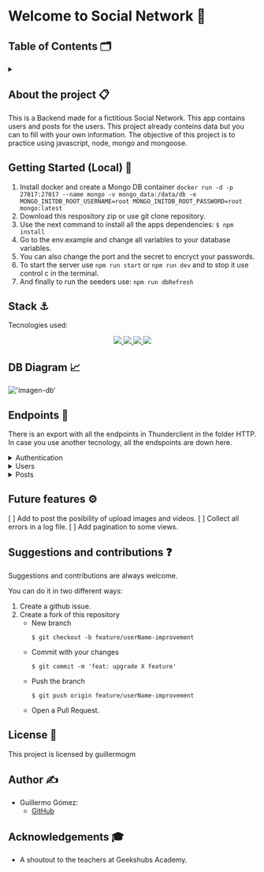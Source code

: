 
# Welcome to Social Network 📱

 ## Table of Contents 🗂️
<details>
  <summary></summary>
  <ol>
    <li><a href="#about-the-project">About the project 📋</a></li>
    <li><a href="#getting-started">Getting started 🚀</a></li>
    <li><a href="#stack">Stack ⚓</a></li>
    <li><a href="#diagrama-bd">DB Diagram 📈</a></li>
    <li><a href="#endpoints">Endpoints 📌</a></li>
    <li><a href="#futuras-funcionalidades">Future features ⚙️</a></li>
    <li><a href="#contribuciones">Suggestions and contributions ❓</a></li>
    <li><a href="#licencia">License 🔑</a></li>
    <li><a href="#author">Author ✍️</a></li>
    <li><a href="#acknowledgments">Acknowledgments 🎓</a></li>
  </ol>
</details>

<div id="about-the-project"></div>

## About the project 📋
This is a Backend made for a fictitious Social Network. This app contains users and  posts for the users. This project already conteins data but you can to fill with your own information.
The objective of this project is to practice using javascript, node, mongo and mongoose.

<div id="getting-started"></div>

## Getting Started (Local) 	🚀
1. Install docker and create a Mongo DB container
``` docker run -d -p 27017:27017 --name mongo -v mongo_data:/data/db -e MONGO_INITDB_ROOT_USERNAME=root MONGO_INITDB_ROOT_PASSWORD=root mongo:latest ```
2. Download this respository zip or use git clone repository.
3. Use the next command to install all the apps dependencies: ` $ npm install `
4. Go to the env.example and change all variables to your database variables.
5. You can also change the port and the secret to encryct your passwords.
6. To start the server use `npm run start` or `npm run dev` and to stop it use control c in the terminal.
7. And finally to run the seeders use: `npm run dbRefresh` 

<div id="stack"></div> 

## Stack ⚓
Tecnologies used:
<div align="center">
<a href=" https://developer.mozilla.org/es/docs/Web/JavaScript">
    <img src= "https://img.shields.io/badge/javascipt-EFD81D?style=for-the-badge&logo=javascript&logoColor=black"/>
</a>
<a href="https://www.mongodb.com/es">
    <img src= "https://img.shields.io/badge/MongoDB-%234ea94b.svg?style=for-the-badge&logo=mongodb&logoColor=white"/>
</a>
<a href="https://nodejs.org/es/">
    <img src= "https://img.shields.io/badge/node.js-026E00?style=for-the-badge&logo=node.js&logoColor=white"/>
</a>
<a href="https://mongoosejs.com/">
    <img src= "https://img.shields.io/badge/-Mongoose-880000?style=for-the-badge&logo=node.js&logoColor=white"/>
</a>
 </div>

<div id="diagrama-bd"></div>

## DB Diagram 	📈
!['imagen-db'](./images/Db-diagram.png)

<div id="endpoints"></div>

## Endpoints 📌
There is an export with all the endpoints in Thunderclient in the folder HTTP. In case you use another tecnology, all the endspoints are down here.

<details>
<summary>Authentication</summary>

- **Register user**

          POST http://localhost:4010/api/auth/register

    body:

    ```js
        {
            "email": "emilychen@email.com",
            "password": "123456789"
        }
    ```

<br>

- **Login user**	

          POST http://localhost:4010/api/auth/login

    body:

    ```js
        {
            "email": "emilychen@email.com",
            "password": "123456789"
        }
    ```

</details>
<details>
<summary>Users</summary>

- **View all users** (IS SUPER_ADMIN)

          GET http://localhost:4010/api/users

    auth:

    ```js
        auth token
    ```

<br>

- **View user profile**

          GET http://localhost:4010/api/users/profile

    auth:

    ```js
        auth token
    ```

<br>

- **Update user profile**

          PUT http://localhost:4010/api/users/profile

    body:

    ```js
        {
            "email": "change@email.com"
        }
    ```

    auth:

    ```js
        auth token
    ```
<br>

- **Get user by email** (IS SUPER_ADMIN)

          GET http://localhost:4010/api/users/?email=oliverbrown@email.com

    auth:

    ```js
        auth token
    ```
<br>

- **Delete user by id** (IS SUPER_ADMIN)

          DELETE http://localhost:4010/api/users/:id
    
    auth:

    ```js
        auth token
    ```
<br>

- **Change role by id** (IS SUPER_ADMIN)

          PUT http://localhost:4010/api/users/:id

    body:

    ```js
        {
            "role": "admin"
        }
    ```

    auth:

    ```js
        auth token
    ```
<br>

- **Follow user**

          PUT http://localhost:4010/api/users/follow/:userId

    auth:

    ```js
        auth token
    ```

</details>
<details>
<summary>Posts</summary>

- **Create post** 

          POST http://localhost:4010/api/posts/

    body:

    ```js
        {
            "title": "Trial Post",
            "content": "Trial Post"
        }
    ```

    auth:

    ```js
        auth token
    ```

<br>

- **Delete post**

          DELETE http://localhost:4010/api/posts/:id

    auth:

    ```js
        auth token
    ```

<br>

- **Update post**

          PUT http://localhost:4010/api/posts/:id

    body:

    ```js
        {
            "content": "update succesfully"
        }
    ```

    auth:

    ```js
        auth token
    ```

<br>

- **Get own posts**

          GET http://localhost:4010/api/posts/own

    auth:

    ```js
        auth token
    ```

<br>

- **Get all posts**

          GET http://localhost:4010/api/posts/


<br>

- **Get post by id**

          GET http://localhost:4010/api/posts/:id

<br>

- **Get posts by a user** 

          GET http://localhost:4010/api/posts/users/:user

<br>

- **Like and dislike post**

          PUT http://localhost:4010/api/posts/like/:id


    auth:

    ```js
        auth token
    ```

<br>

- **Get following posts**

          GET http://localhost:4010/api/posts/timeline


    auth:

    ```js
        auth token
    ```

</details>


<div id="futuras-funcionalidades"> </div>

## Future features ⚙️
[ ] Add to post the posibility of upload images and  videos.
[ ] Collect all errors in a log file.
[ ] Add pagination to some views.

<div id="contribuciones"></div>

## Suggestions and contributions ❓
Suggestions and contributions are always welcome.

You can do it in two different ways:

1. Create a github issue.
2. Create a fork of this repository
    - New branch 
        ```
        $ git checkout -b feature/userName-improvement
        ```
    - Commit with your changes 
        ```
        $ git commit -m 'feat: upgrade X feature'
        ```
    - Push the branch 
        ```
        $ git push origin feature/userName-improvement
        ```
    - Open a Pull Request.

<div id="licencia"></div>

## License 🔑
This project is licensed by guillermogm

 <div id="author"></div>

## Author ✍️
* Guillermo Gómez:
    * [GitHub](https://github.com/guillermogm)

<div id="acknowledgments"></div>

## Acknowledgements 🎓
* A shoutout to the teachers at Geekshubs Academy.